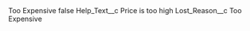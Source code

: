 <?xml version="1.0" encoding="UTF-8"?>
<CustomMetadata xmlns="http://soap.sforce.com/2006/04/metadata" xmlns:xsi="http://www.w3.org/2001/XMLSchema-instance" xmlns:xsd="http://www.w3.org/2001/XMLSchema">
    <label>Too Expensive</label>
    <protected>false</protected>
    <values>
        <field>Help_Text__c</field>
        <value xsi:type="xsd:string">Price is too high</value>
    </values>
    <values>
        <field>Lost_Reason__c</field>
        <value xsi:type="xsd:string">Too Expensive</value>
    </values>
</CustomMetadata>
